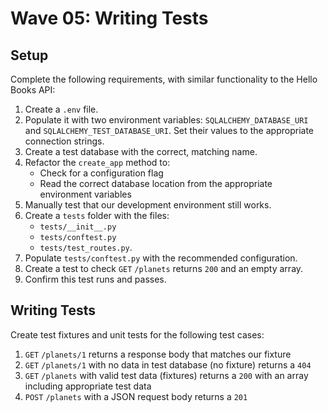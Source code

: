 # Wave 05: Writing Tests


## Setup

Complete the following requirements, with similar functionality to the Hello Books API:

1. Create a `.env` file.
1. Populate it with two environment variables: `SQLALCHEMY_DATABASE_URI` and `SQLALCHEMY_TEST_DATABASE_URI`. Set their values to the appropriate connection strings.
1. Create a test database with the correct, matching name.
1. Refactor the `create_app` method to:
   * Check for a configuration flag
   * Read the correct database location from the appropriate environment variables
1. Manually test that our development environment still works.
1. Create a `tests` folder with the files:
    -  `tests/__init__.py`
    -  `tests/conftest.py`
    -  `tests/test_routes.py`.
1. Populate `tests/conftest.py` with the recommended configuration.
1. Create a test to check `GET` `/planets` returns `200` and an empty array.
1. Confirm this test runs and passes.

## Writing Tests

Create test fixtures and unit tests for the following test cases:

1. `GET` `/planets/1` returns a response body that matches our fixture
1. `GET` `/planets/1` with no data in test database (no fixture) returns a `404`
1. `GET` `/planets` with valid test data (fixtures) returns a `200` with an array including appropriate test data
1. `POST` `/planets` with a JSON request body returns a `201`